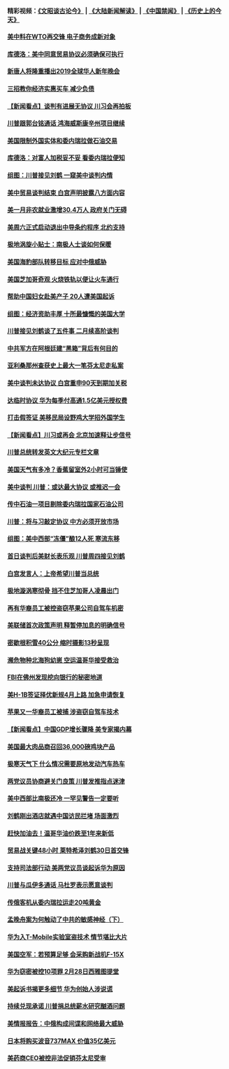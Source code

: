 #### 精彩视频：[《文昭谈古论今》](https://github.com/gfw-breaker/wenzhao) | [《大陆新闻解读》](https://github.com/gfw-breaker/ntdtv-comedy) | [《中国禁闻》](https://github.com/gfw-breaker/ntdtv-news) | [《历史上的今天》](https://github.com/gfw-breaker/today-in-history) 

#### [美中料在WTO再交锋 电子商务成新对象](../pages/nsc412/n11018959.md?t=02020030) 

#### [库德洛：美中同意贸易协议必须确保可执行](../pages/nsc412/n11019036.md?t=02020030) 

#### [新唐人将隆重播出2019全球华人新年晚会](../pages/nsc412/n11016043.md?t=02020030) 

#### [三招教你经济实惠买车 减少负债](../pages/nsc412/n11018732.md?t=02020030) 

#### [【新闻看点】谈判有进展无协议 川习会再拍板](../pages/nsc412/n11018718.md?t=02020030) 

#### [川普跟郭台铭通话 鸿海威斯康辛州项目继续](../pages/nsc412/n11018841.md?t=02020030) 

#### [美国限制外国实体和委内瑞拉做石油交易](../pages/nsc412/n11018353.md?t=02020030) 

#### [库德洛：对富人加税妥不妥 看委内瑞拉便知](../pages/nsc412/n11018735.md?t=02020030) 

#### [组图：川普接见刘鹤 一窥美中谈判内情](../pages/nsc412/n11018301.md?t=02020030) 

#### [美中贸易谈判结束 白宫声明披露八方面内容](../pages/nsc412/n11018681.md?t=02020030) 

#### [美一月非农就业激增30.4万人 政府关门无碍](../pages/nsc412/n11018450.md?t=02020030) 

#### [美周六正式启动退出中导条约程序 北约支持](../pages/nsc412/n11018405.md?t=02020030) 

#### [极地涡旋小贴士：南极人士谈如何保暖](../pages/nsc412/n11017984.md?t=02020030) 

#### [美国海豹部队转移目标 应对中俄威胁](../pages/nsc412/n11017801.md?t=02020030) 

#### [美国芝加哥奇观 火烧铁轨以便让火车通行](../pages/nsc412/n11017196.md?t=02020030) 

#### [帮助中国妇女赴美产子 20人遭美国起诉](../pages/nsc412/n11017068.md?t=02020030) 

#### [组图：经济资助丰厚 十所最慷慨的美国大学](../pages/nsc412/n11016519.md?t=02020030) 

#### [川普接见刘鹤谈了五件事 二月续高阶谈判](../pages/nsc412/n11016767.md?t=02020030) 

#### [中共军方在阿根廷建“黑箱”背后有何目的](../pages/nsc412/n11016689.md?t=02020030) 

#### [亚利桑那州查获史上最大一笔芬太尼走私案](../pages/nsc412/n11016442.md?t=02020030) 

#### [美中谈判未达协议 白宫重申90天到期加关税](../pages/nsc412/n11016604.md?t=02020030) 

#### [达临时协议 华为每季付高通1.5亿美元授权费](../pages/nsc412/n11016503.md?t=02020030) 

#### [打击假签证 美移民局设野鸡大学招外国学生](../pages/nsc412/n11016378.md?t=02020030) 

#### [【新闻看点】川习或再会 北京加速释让步信号](../pages/nsc412/n11016108.md?t=02020030) 

#### [川普总统转发英文大纪元专栏文章](../pages/nsc412/n11016258.md?t=02020030) 

#### [美国天气有多冷？香蕉留室外2小时可当锤使](../pages/nsc412/n11016264.md?t=02020030) 

#### [美中谈判 川普：或达最大协议 或推迟一会](../pages/nsc412/n11016270.md?t=02020030) 

#### [传中石油一项目剔除委内瑞拉国家石油公司](../pages/nsc412/n11015982.md?t=02020030) 

#### [川普：将与习敲定协议 中方必须开放市场](../pages/nsc412/n11015814.md?t=02020030) 

#### [组图：美中西部“冻僵”酿12人死 寒流东移](../pages/nsc412/n11015675.md?t=02020030) 

#### [首日谈判后美财长表乐观 川普周四接见刘鹤](../pages/nsc412/n11015436.md?t=02020030) 

#### [白宫发言人：上帝希望川普当总统](../pages/nsc412/n11015016.md?t=02020030) 

#### [极地漩涡寒彻骨 挡不住芝加哥人凌晨出门](../pages/nsc412/n11014521.md?t=02020030) 

#### [再有华裔员工被控盗窃苹果公司自驾车机密](../pages/nsc412/n11014629.md?t=02020030) 

#### [美联储首次政策声明 释暂停加息的明确信号](../pages/nsc412/n11013829.md?t=02020030) 

#### [密歇根积雪40公分 缩时摄影13秒呈现](../pages/nsc412/n11014064.md?t=02020030) 

#### [濒危物种北海狗幼崽 空运温哥华接受救治](../pages/nsc412/n11014164.md?t=02020030) 

#### [FBI在佛州发现挖向银行的秘密地道](../pages/nsc412/n11013871.md?t=02020030) 

#### [美H-1B签证择优新规4月上路 加急申请恢复](../pages/nsc412/n11013875.md?t=02020030) 

#### [苹果又一华裔员工被捕 涉盗窃自驾车技术](../pages/nsc412/n11013848.md?t=02020030) 

#### [【新闻看点】中国GDP增长骤降 美专家揭内幕](../pages/nsc412/n11013286.md?t=02020030) 

#### [美国最大肉品商召回36,000磅鸡块产品](../pages/nsc412/n11013738.md?t=02020030) 

#### [极寒天气下 什么情况需要原地发动汽车热车](../pages/nsc412/n11013707.md?t=02020030) 

#### [两党议员协商避关门良策 川普发推指点迷津](../pages/nsc412/n11013570.md?t=02020030) 

#### [美中西部比南极还冷 一罕见警告一定要听](../pages/nsc412/n11013490.md?t=02020030) 

#### [刘鹤刚出酒店就遇中国访民拦堵 场面激烈](../pages/nsc412/n11013477.md?t=02020030) 

#### [赶快加油去！温哥华油价跌至1年来新低](../pages/nsc412/n11013503.md?t=02020030) 

#### [贸易战关键48小时 莱特希泽刘鹤30日首交锋](../pages/nsc412/n11013347.md?t=02020030) 

#### [支持司法部行动 美两党议员谈起诉华为原因](../pages/nsc412/n11013467.md?t=02020030) 

#### [川普与瓜伊多通话 马杜罗表示愿意谈判](../pages/nsc412/n11013353.md?t=02020030) 

#### [传俄客机从委内瑞拉运走20吨黄金](../pages/nsc412/n11013224.md?t=02020030) 

#### [孟晚舟案为何触动了中共的敏感神经（下）](../pages/nsc412/n11008903.md?t=02020030) 

#### [华为入T-Mobile实验室盗技术 情节堪比大片](../pages/nsc412/n11011032.md?t=02020030) 

#### [美国空军：若预算足够 会采购新战机F-15X](../pages/nsc412/n11012483.md?t=02020030) 

#### [华为窃密被控10项罪 2月28日西雅图提堂](../pages/nsc412/n11011664.md?t=02020030) 

#### [美起诉书揭更多细节 华为创始人涉说谎](../pages/nsc412/n11011478.md?t=02020030) 

#### [持续兑现承诺 川普捐总统薪水研究酗酒问题](../pages/nsc412/n11011753.md?t=02020030) 

#### [美情报报告：中俄构成间谍和网络最大威胁](../pages/nsc412/n11011346.md?t=02020030) 

#### [日本将购买波音737MAX 价值35亿美元](../pages/nsc412/n11011238.md?t=02020030) 

#### [美药商CEO被控非法促销芬太尼受审](../pages/nsc412/n11011244.md?t=02020030) 

